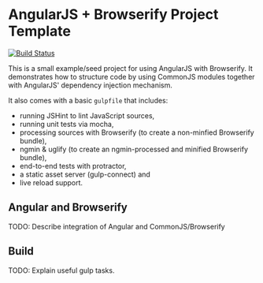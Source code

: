 AngularJS + Browserify Project Template
=======================================

[![Build Status](https://travis-ci.org/basti1302/angular-browserify.png?branch=master)](https://travis-ci.org/basti1302/angular-browserify)

This is a small example/seed project for using AngularJS with Browserify. It demonstrates how to structure code by using CommonJS modules together with AngularJS' dependency injection mechanism.

It also comes with a basic `gulpfile` that includes:

* running JSHint to lint JavaScript sources,
* running unit tests via mocha,
* processing sources with Browserify (to create a non-minfied Browserify bundle),
* ngmin & uglify (to create an ngmin-processed and minified Browserify bundle),
* end-to-end tests with protractor,
* a static asset server (gulp-connect) and
* live reload support.

Angular and Browserify
----------------------

TODO: Describe integration of Angular and CommonJS/Browserify

Build
-----

TODO: Explain useful gulp tasks.
